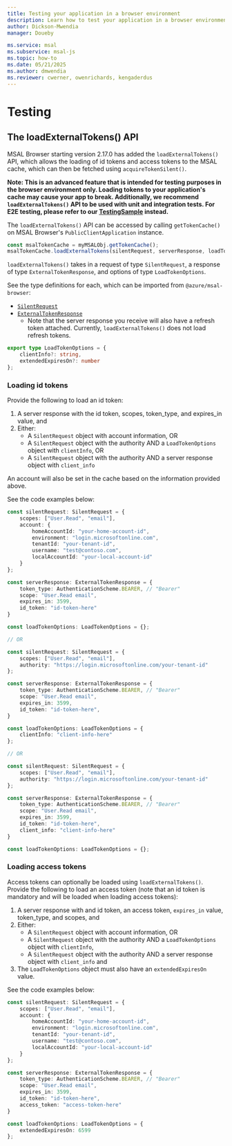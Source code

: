 ```yaml
---
title: Testing your application in a browser environment
description: Learn how to test your application in a browser environment
author: Dickson-Mwendia
manager: Doueby

ms.service: msal
ms.subservice: msal-js
ms.topic: how-to
ms.date: 05/21/2025
ms.author: dmwendia
ms.reviewer: cwerner, owenrichards, kengaderdus
---
```


# Testing

## The loadExternalTokens() API

MSAL Browser starting version 2.17.0 has added the `loadExternalTokens()` API, which allows the loading of id tokens and access tokens to the MSAL cache, which can then be fetched using `acquireTokenSilent()`. 

**Note: This is an advanced feature that is intended for testing purposes in the browser environment only. Loading tokens to your application's cache may cause your app to break. Additionally, we recommend `loadExternalTokens()` API to be used with unit and integration tests. For E2E testing, please refer to our [TestingSample](https://github.com/AzureAD/microsoft-authentication-library-for-js/tree/dev/samples/msal-browser-samples/TestingSample) instead.**

The `loadExternalTokens()` API can be accessed by calling `getTokenCache()` on MSAL Browser's `PublicClientApplication` instance. 

```js
const msalTokenCache = myMSALObj.getTokenCache();
msalTokenCache.loadExternalTokens(silentRequest, serverResponse, loadTokenOptions);
```

`loadExternalTokens()` takes in a request of type `SilentRequest`, a response of type `ExternalTokenResponse`, and options of type `LoadTokenOptions`.

See the type definitions for each, which can be imported from `@azure/msal-browser`:

- [`SilentRequest`](https://azuread.github.io/microsoft-authentication-library-for-js/ref/modules/_azure_msal_browser.html#silentrequest)
- [`ExternalTokenResponse`](https://azuread.github.io/microsoft-authentication-library-for-js/ref/modules/_azure_msal_common.html#externaltokenresponse)
    - Note that the server response you receive will also have a refresh token attached. Currently, `loadExternalTokens()` does not load refresh tokens.

```ts
export type LoadTokenOptions = {
    clientInfo?: string,
    extendedExpiresOn?: number
};
```

### Loading id tokens

Provide the following to load an id token:

1. A server response with the id token, scopes, token_type, and expires_in value, and
1. Either:
    - A `SilentRequest` object with account information, OR
    - A `SilentRequest` object with the authority AND a `LoadTokenOptions` object with `clientInfo`, OR
    - A `SilentRequest` object with the authority AND a server response object with `client_info`

An account will also be set in the cache based on the information provided above.

See the code examples below:

```ts
const silentRequest: SilentRequest = {
    scopes: ["User.Read", "email"],
    account: {
        homeAccountId: "your-home-account-id",
        environment: "login.microsoftonline.com",
        tenantId: "your-tenant-id",
        username: "test@contoso.com",
        localAccountId: "your-local-account-id"
    }
};

const serverResponse: ExternalTokenResponse = {
    token_type: AuthenticationScheme.BEARER, // "Bearer"
    scope: "User.Read email",
    expires_in: 3599,
    id_token: "id-token-here"
}

const loadTokenOptions: LoadTokenOptions = {};

// OR

const silentRequest: SilentRequest = {
    scopes: ["User.Read", "email"],
    authority: "https://login.microsoftonline.com/your-tenant-id"
};

const serverResponse: ExternalTokenResponse = {
    token_type: AuthenticationScheme.BEARER, // "Bearer"
    scope: "User.Read email",
    expires_in: 3599,
    id_token: "id-token-here",
}

const loadTokenOptions: LoadTokenOptions = {
    clientInfo: "client-info-here"
};

// OR

const silentRequest: SilentRequest = {
    scopes: ["User.Read", "email"],
    authority: "https://login.microsoftonline.com/your-tenant-id"
};

const serverResponse: ExternalTokenResponse = {
    token_type: AuthenticationScheme.BEARER, // "Bearer"
    scope: "User.Read email",
    expires_in: 3599,
    id_token: "id-token-here",
    client_info: "client-info-here"
}

const loadTokenOptions: LoadTokenOptions = {};
```

### Loading access tokens

Access tokens can optionally be loaded using `loadExternalTokens()`. Provide the following to load an access token (note that an id token is mandatory and will be loaded when loading access tokens):

1. A server response with and id token, an access token, `expires_in` value, token_type, and scopes, and
1. Either:
    - A `SilentRequest` object with account information, OR
    - A `SilentRequest` object with the authority AND a `LoadTokenOptions` object with `clientInfo`, 
    - A `SilentRequest` object with the authority AND a server response object with `client_info`
    and
1. The `LoadTokenOptions` object must also have an `extendedExpiresOn` value.

See the code examples below:

```ts
const silentRequest: SilentRequest = {
    scopes: ["User.Read", "email"],
    account: {
        homeAccountId: "your-home-account-id",
        environment: "login.microsoftonline.com",
        tenantId: "your-tenant-id",
        username: "test@contoso.com",
        localAccountId: "your-local-account-id"
    }
};

const serverResponse: ExternalTokenResponse = {
    token_type: AuthenticationScheme.BEARER, // "Bearer"
    scope: "User.Read email",
    expires_in: 3599,
    id_token: "id-token-here",
    access_token: "access-token-here"
}

const loadTokenOptions: LoadTokenOptions = {
    extendedExpiresOn: 6599
};
```
